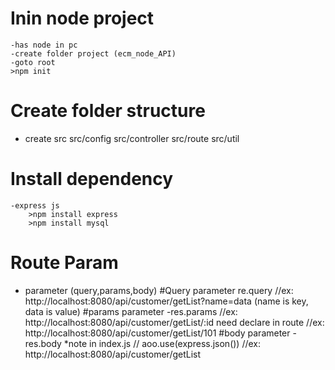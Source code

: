 # Inin node project
    -has node in pc
    -create folder project (ecm_node_API)
    -goto root
    >npm init
# Create folder structure
 - create src
 src/config
 src/controller
 src/route
 src/util
# Install dependency
    -express js
        >npm install express
        >npm install mysql
# Route Param
   * parameter (query,params,body)
    #Query parameter
    re.query
        //ex: http://localhost:8080/api/customer/getList?name=data (name is key, data is value)
    #params parameter
    -res.params
        //ex: http://localhost:8080/api/customer/getList/:id need declare in route
        //ex: http://localhost:8080/api/customer/getList/101
    #body parameter
    -res.body
    *note in index.js // aoo.use(express.json())
        //ex: http://localhost:8080/api/customer/getList